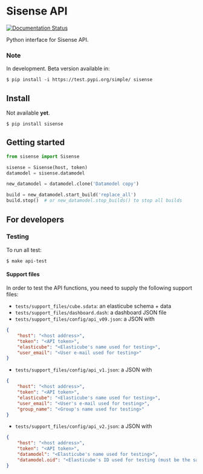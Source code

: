# Sisense API
[![Documentation Status](https://readthedocs.org/projects/sisense/badge/?version=latest)](https://sisense.readthedocs.io/en/latest/?badge=latest)

Python interface for Sisense API.

### Note
In development. Beta version available in:
```shell script
$ pip install -i https://test.pypi.org/simple/ sisense
```

## Install
Not available **yet**.
```shell script
$ pip install sisense
```

## Getting started
```python
from sisense import Sisense

sisense = Sisense(host, token)
datamodel = sisense.datamodel

new_datamodel = datamodel.clone('Datamodel copy')

build = new_datamodel.start_build('replace_all')
build.stop()  # or new_datamodel.stop_builds() to stop all builds 

```

## For developers
### Testing
To run all test:
```shell script
$ make api-test
```

#### Support files
In order to test the API functions, you need to supply the following support files:

- `tests/support_files/cube.sdata`: an elasticube schema + data
- `tests/support_files/dashboard.dash`: a dashboard JSON file
- `tests/support_files/config/api_v09.json`: a JSON with
```json
{
    "host": "<host address>",
    "token": "<API token>",
    "elasticube": "<Elasticube's name used for testing>",
    "user_email": "<User e-mail used for testing>"
}
```
- `tests/support_files/config/api_v1.json`: a JSON with
```json
{
    "host": "<host address>",
    "token": "<API token>",
    "elasticube": "<Elasticube's name used for testing>",
    "user_email": "<User's e-mail used for testing>",
    "group_name": "<Group's name used for testing>"
}
```
- `tests/support_files/config/api_v2.json`: a JSON with
```json
{
    "host": "<host address>",
    "token": "<API token>",
    "datamodel": "<Elasticube's name used for testing>",
    "datamodel.oid": "<Elasticube's ID used for testing (must be the same datamodel)>",
}
```
